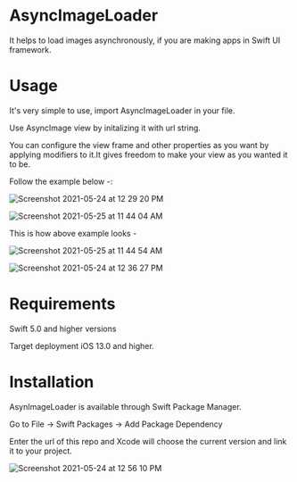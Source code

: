 # AsyncImageLoader

It helps to load images asynchronously, if you are making apps in Swift UI framework.

# Usage
It's very simple to use,
import AsyncImageLoader in your file.

Use AsyncImage view by initalizing it with url string.

You can configure the view frame and other properties as you want by applying modifiers to it.It gives freedom to make your view as you wanted it to be. 

Follow the example below -:

![Screenshot 2021-05-24 at 12 29 20 PM](https://user-images.githubusercontent.com/81283951/119309272-b64e6880-bc8b-11eb-98dc-108f63d2263d.png)

![Screenshot 2021-05-25 at 11 44 04 AM](https://user-images.githubusercontent.com/81283951/119448317-c8450f80-bd4e-11eb-96ba-bea8f16552ab.png)

This is how above example looks - 

![Screenshot 2021-05-25 at 11 44 54 AM](https://user-images.githubusercontent.com/81283951/119448336-d1ce7780-bd4e-11eb-9a5c-e59809e659a5.png)

![Screenshot 2021-05-24 at 12 36 27 PM](https://user-images.githubusercontent.com/81283951/119309985-c0249b80-bc8c-11eb-889a-f1943d59da49.png)

# Requirements

Swift 5.0 and higher versions

Target deployment iOS 13.0 and higher.

# Installation

AsynImageLoader is available through Swift Package Manager.

Go to File -> Swift Packages -> Add Package Dependency 

Enter the url of this repo and Xcode will choose the current version and link it to your project.

![Screenshot 2021-05-24 at 12 56 10 PM](https://user-images.githubusercontent.com/81283951/119312173-a3d62e00-bc8f-11eb-9368-63f473044a04.png)

 
